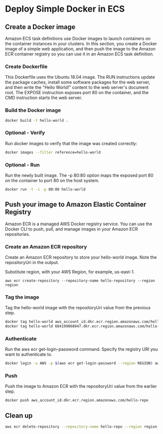 # Deploy Simple Docker in ECS

## Create a Docker image

Amazon ECS task definitions use Docker images to launch containers on the container instances in your clusters. In this section, you create a Docker image of a simple web application, and then push the image to the Amazon ECR container registry so you can use it in an Amazon ECS task definition.

### Create Dockerfile

This Dockerfile uses the Ubuntu 18.04 image. The RUN instructions update the package caches, install some software packages for the web server, and then write the "Hello World!" content to the web server's document root. The EXPOSE instruction exposes port 80 on the container, and the CMD instruction starts the web server.

### Build the Docker image

```sh
docker build -t hello-world .
```

### Optional - Verify

Run docker images to verify that the image was created correctly:

```sh
docker images --filter reference=hello-world
```

### Optional - Run

Run the newly built image. The -p 80:80 option maps the exposed port 80 on the container to port 80 on the host system.

```sh
docker run -t -i -p 80:80 hello-world
```

## Push your image to Amazon Elastic Container Registry

Amazon ECR is a managed AWS Docker registry service. You can use the Docker CLI to push, pull, and manage images in your Amazon ECR repositories.

### Create an Amazon ECR repository

Create an Amazon ECR repository to store your hello-world image. Note the repositoryUri in the output.

Substitute region, with your AWS Region, for example, us-east-1.

```
aws ecr create-repository --repository-name hello-repository --region region
```

### Tag the image

Tag the hello-world image with the repositoryUri value from the previous step.

```sh
docker tag hello-world aws_account_id.dkr.ecr.region.amazonaws.com/hello-repo
docker tag hello-world 684199068947.dkr.ecr.region.amazonaws.com/hello-repo
```

### Authenticate

Run the aws ecr get-login-password command. Specify the registry URI you want to authenticate to.

```sh
docker login -u AWS -p $(aws ecr get-login-password --region REGION) aws_account_id.dkr.ecr.REGION.amazonaws.com
```

### Push

Push the image to Amazon ECR with the repositoryUri value from the earlier step.

```sh
docker push aws_account_id.dkr.ecr.region.amazonaws.com/hello-repo
```

## Clean up

```sh
aws ecr delete-repository --repository-name hello-repo --region region --force
```